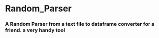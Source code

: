 # Random_Parser

### A Random Parser from a text file to dataframe converter for a friend. a very handy tool
